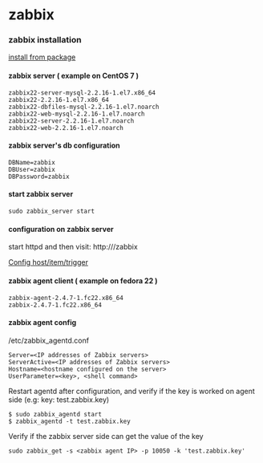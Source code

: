 # zabbix

### zabbix installation
[install from package](https://www.zabbix.com/documentation/2.2/manual/installation/install_from_packages)

#### zabbix server ( example on CentOS 7 )
````
zabbix22-server-mysql-2.2.16-1.el7.x86_64
zabbix22-2.2.16-1.el7.x86_64
zabbix22-dbfiles-mysql-2.2.16-1.el7.noarch
zabbix22-web-mysql-2.2.16-1.el7.noarch
zabbix22-server-2.2.16-1.el7.noarch
zabbix22-web-2.2.16-1.el7.noarch
````
#### zabbix server's db configuration
````
DBName=zabbix
DBUser=zabbix
DBPassword=zabbix
````

#### start zabbix server
````
sudo zabbix_server start
````

#### configuration on zabbix server
start httpd and then visit:
http://<domain>/zabbix

[Config host/item/trigger](https://www.zabbix.com/documentation/2.2/manual/quickstart)

#### zabbix agent client ( example on fedora 22 )
````
zabbix-agent-2.4.7-1.fc22.x86_64
zabbix-2.4.7-1.fc22.x86_64
````

#### zabbix agent config
/etc/zabbix_agentd.conf
````
Server=<IP addresses of Zabbix servers>
ServerActive=<IP addresses of Zabbix servers>
Hostname=<hostname configured on the server>
UserParameter=<key>, <shell command>
````

Restart agentd after configuration, and verify if the key is worked on agent side (e.g: key: test.zabbix.key)
````
$ sudo zabbix_agentd start
$ zabbix_agentd -t test.zabbix.key
````

Verify if the zabbix server side can get the value of the key
````
sudo zabbix_get -s <zabbix agent IP> -p 10050 -k 'test.zabbix.key'
````


